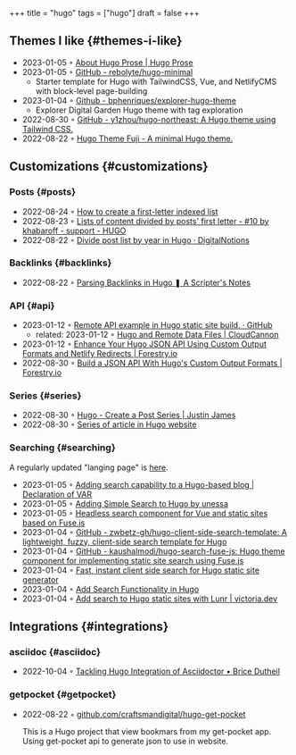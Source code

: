 +++
title = "hugo"
tags = ["hugo"]
draft = false
+++

## Themes I like {#themes-i-like}

-   2023-01-05 ◦ [About Hugo Prose | Hugo Prose](https://prose.yihui.org/about/)
-   2023-01-05 ◦ [GitHub - rebolyte/hugo-minimal](https://github.com/rebolyte/hugo-minimal)
    -   Starter template for Hugo with TailwindCSS, Vue, and NetlifyCMS with block-level page-building
-   2023-01-04 ◦ [Github - bphenriques/explorer-hugo-theme](https://github.com/bphenriques/explorer-hugo-theme)
    -   Explorer Digital Garden Hugo theme with tag exploration
-   2022-08-30 ◦ [GitHub - y1zhou/hugo-northeast: A Hugo theme using Tailwind CSS.](https://github.com/y1zhou/hugo-northeast)
-   2022-08-22 ◦ [Hugo Theme Fuji - A minimal Hugo theme.](https://github.dsrkafuu.net/hugo-theme-fuji/)


## Customizations {#customizations}


### Posts {#posts}

-   2022-08-24 ◦ [How to create a first-letter indexed list](https://gohugohq.com/howto/hugo-create-first-letter-indexed-list/)
-   2022-08-23 ◦ [Lists of content divided by posts' first letter - #10 by khabaroff - support - HUGO](https://discourse.gohugo.io/t/lists-of-content-divided-by-posts-first-letter/8534/10)
-   2022-08-22 ◦ [Divide post list by year in Hugo · DigitalNotions](https://digitalnotions.net/divide-post-list-by-year-in-hugo/)


### Backlinks {#backlinks}

-   2022-08-22 ◦ [Parsing Backlinks in Hugo ❚ A Scripter's Notes](https://scripter.co/parsing-backlinks-in-hugo/)


### API {#api}

-   2023-01-12 ◦ [Remote API example in Hugo static site build. · GitHub](https://gist.github.com/Rarst/da20cdb3936fc5dcf349b4a5cab06f2f)
    -   related: 2023-01-12 ◦ [Hugo and Remote Data Files | CloudCannon](https://cloudcannon.com/community/learn/hugo-and-remote-data-files/)
-   2023-01-12 ◦ [Enhance Your Hugo JSON API Using Custom Output Formats and Netlify Redirects | Forestry.io](https://forestry.io/blog/hugo-json-api-part-2/)
-   2022-08-30 ◦ [Build a JSON API With Hugo's Custom Output Formats | Forestry.io](https://forestry.io/blog/build-a-json-api-with-hugo/)


### Series {#series}

-   2022-08-30 ◦ [Hugo - Create a Post Series | Justin James](https://digitaldrummerj.me/hugo-post-series/)
-   2022-08-30 ◦ [Series of article in Hugo website](https://onebite.dev/series-of-article-in-hugo-website/)


### Searching {#searching}

A regularly updated "langing page" is [here](https://gohugo.io/tools/search/).

-   2023-01-05 ◦ [Adding search capability to a Hugo-based blog | Declaration of VAR](https://decovar.dev/blog/2020/01/05/hugo-search/)
-   2023-01-05 ◦ [Adding Simple Search to Hugo by unessa](https://til.unessa.net/hugo/adding-simple-search/)
-   2023-01-05 ◦ [Headless search component for Vue and static sites based on Fuse.js](https://vuejsexamples.com/headless-search-component-for-vue-and-static-sites-based-on-fuse-js/)
-   2023-01-04 ◦ [GitHub - zwbetz-gh/hugo-client-side-search-template: A lightweight, fuzzy, client-side search template for Hugo](https://github.com/zwbetz-gh/hugo-client-side-search-template)
-   2023-01-04 ◦ [GitHub - kaushalmodi/hugo-search-fuse-js: Hugo theme component for implementing static site search using Fuse.js](https://github.com/kaushalmodi/hugo-search-fuse-js)
-   2023-01-04 ◦ [Fast, instant client side search for Hugo static site generator](https://gist.github.com/cmod/5410eae147e4318164258742dd053993)
-   2023-01-04 ◦ [Add Search Functionality in Hugo](https://ruddra.com/add-search-functionality-hugo/)
-   2023-01-04 ◦ [Add search to Hugo static sites with Lunr | victoria.dev](https://victoria.dev/blog/add-search-to-hugo-static-sites-with-lunr/)


## Integrations {#integrations}


### asciidoc {#asciidoc}

-   2022-10-04 ◦ [Tackling Hugo Integration of Asciidoctor • Brice Dutheil](https://blog.arkey.fr/2020/04/23/tackling-hugo-integration-of-asciidoctor/)


### getpocket {#getpocket}

-   2022-08-22 ◦ [github.com/craftsmandigital/hugo-get-pocket](https://github.com/craftsmandigital/hugo-get-pocket)

    This is a Hugo project that view bookmars from my get-pocket app. Using get-pocket api to generate json to use in website.
